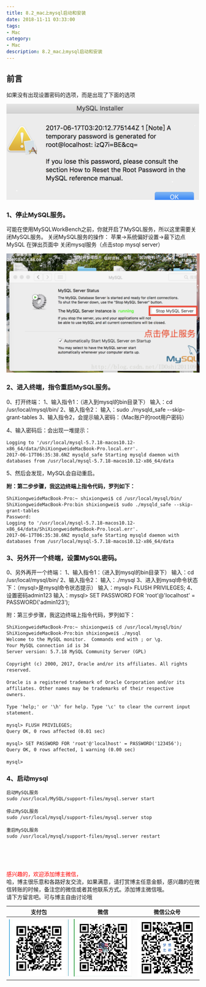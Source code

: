 ```yaml
---
title: 8.2_mac上mysql启动和安装
date: 2018-11-11 03:33:00
tags: 
- Mac
category: 
- Mac
description: 8.2_mac上mysql启动和安装
---
```

<!-- image url 
https://raw.githubusercontent.com/HealerJean/HealerJean.github.io/master/blogImages
　　首行缩进
<font color="red">  </font>

<font  color="red" size="4">   </font>


<font size="4">   </font>
-->

## 前言

如果没有出现设置密码的选项，而是出现了下面的选项

![](https://raw.githubusercontent.com/HealerJean/HealerJean.github.io/master/blogImages/WX20181110-150943@2x.png)

### 1、停止MySQL服务。 

可能在使用MySQLWorkBench之前，你就开启了MySQL服务，所以这里需要关闭MySQL服务。 
关闭MySQL服务的操作： 
苹果->系统偏好设置->最下边点MySQL 在弹出页面中 关闭mysql服务（点击stop mysql server）

![](https://raw.githubusercontent.com/HealerJean/HealerJean.github.io/master/blogImages/WX20181110-151226@2x.png)


### 2、进入终端，指令重启MySQL服务。 
0、打开终端： 
1、输入指令1：（进入到mysql的bin目录下） 
输入：cd /usr/local/mysql/bin/ 
2、输入指令2： 
输入：sudo ./mysqld_safe --skip-grant-tables 
3、输入指令2，会提示输入密码：（Mac账户的root用户密码）

4、输入密码后：会出现一堆提示：

```
Logging to '/usr/local/mysql-5.7.18-macos10.12-x86_64/data/ShiXiongweideMacBook-Pro.local.err'.
2017-06-17T06:35:38.6NZ mysqld_safe Starting mysqld daemon with databases from /usr/local/mysql-5.7.18-macos10.12-x86_64/data

```

5、然后会发现，MySQL会自动重启。


**附：第二步步骤，我这边终端上指令代码，罗列如下：**


```
ShiXiongweideMacBook-Pro:~ shixiongwei$ cd /usr/local/mysql/bin/
ShiXiongweideMacBook-Pro:bin shixiongwei$ sudo ./mysqld_safe --skip-grant-tables
Password:
Logging to '/usr/local/mysql-5.7.18-macos10.12-x86_64/data/ShiXiongweideMacBook-Pro.local.err'.
2017-06-17T06:35:38.6NZ mysqld_safe Starting mysqld daemon with databases from /usr/local/mysql-5.7.18-macos10.12-x86_64/data

```
### 3、另外开一个终端，设置MySQL密码。


0、另外再开一个终端： 
1、输入指令1：（进入到mysql的bin目录下） 
输入：cd /usr/local/mysql/bin/ 
2、输入指令2： 
输入：./mysql 
3、进入到mysql命令状态下：（mysql>是mysql命令状态提示） 
输入：mysql> FLUSH PRIVILEGES; 
4、设置密码admin123 
输入：mysql> SET PASSWORD FOR 'root'@'localhost' = PASSWORD('admin123');

附：第三步步骤，我这边终端上指令代码，罗列如下：


```mysql
ShiXiongweideMacBook-Pro:~ shixiongwei$ cd /usr/local/mysql/bin/
ShiXiongweideMacBook-Pro:bin shixiongwei$ ./mysql
Welcome to the MySQL monitor.  Commands end with ; or \g.
Your MySQL connection id is 34
Server version: 5.7.18 MySQL Community Server (GPL)

Copyright (c) 2000, 2017, Oracle and/or its affiliates. All rights reserved.

Oracle is a registered trademark of Oracle Corporation and/or its
affiliates. Other names may be trademarks of their respective
owners.

Type 'help;' or '\h' for help. Type '\c' to clear the current input statement.

mysql> FLUSH PRIVILEGES;
Query OK, 0 rows affected (0.01 sec)

mysql> SET PASSWORD FOR 'root'@'localhost' = PASSWORD('123456');
Query OK, 0 rows affected, 1 warning (0.00 sec)

mysql> 

```


### 4、启动mysql

```mysql
启动MySQL服务
sudo /usr/local/MySQL/support-files/mysql.server start

停止MySQL服务
sudo /usr/local/mysql/support-files/mysql.server stop

重启MySQL服务
sudo /usr/local/mysql/support-files/mysql.server restart


```





<br/><br/><br/>
<font color="red"> 感兴趣的，欢迎添加博主微信， </font><br/>
哈，博主很乐意和各路好友交流，如果满意，请打赏博主任意金额，感兴趣的在微信转账的时候，备注您的微信或者其他联系方式。添加博主微信哦。
<br/>
请下方留言吧。可与博主自由讨论哦

|支付包 | 微信|微信公众号|
|:-------:|:-------:|:------:|
|![支付宝](https://raw.githubusercontent.com/HealerJean/HealerJean.github.io/master/assets/img/tctip/alpay.jpg) | ![微信](https://raw.githubusercontent.com/HealerJean/HealerJean.github.io/master/assets/img/tctip/weixin.jpg)|![微信公众号](https://raw.githubusercontent.com/HealerJean/HealerJean.github.io/master/assets/img/my/qrcode_for_gh_a23c07a2da9e_258.jpg)|




<!-- Gitalk 评论 start  -->

<link rel="stylesheet" href="https://unpkg.com/gitalk/dist/gitalk.css">
<script src="https://unpkg.com/gitalk@latest/dist/gitalk.min.js"></script> 
<div id="gitalk-container"></div>    
 <script type="text/javascript">
    var gitalk = new Gitalk({
		clientID: `1d164cd85549874d0e3a`,
		clientSecret: `527c3d223d1e6608953e835b547061037d140355`,
		repo: `HealerJean.github.io`,
		owner: 'HealerJean',
		admin: ['HealerJean'],
		id: 'AAAAAAAAAAAAAAA',
    });
    gitalk.render('gitalk-container');
</script> 

<!-- Gitalk end -->

